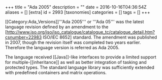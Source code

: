 +++
title = "Ada 2005"
description = ""
date = 2016-10-16T04:36:54Z
aliases = []
[extra]
id = 2993
[taxonomies]
categories = []
tags = []
+++

[[Category:Ada_Versions]]'''Ada 2005''' or '''Ada 05''' was the latest language revision defined by an amendment to the [http://www.iso.org/iso/iso_catalogue/catalogue_tc/catalogue_detail.htm?csnumber=22983 ISO/IEC 8652] standard. The amendment was published in 2007, though the revision itself was completed two years earlier. Therefore the language version is referred as Ada 2005.

The language received [[Java]]-like interfaces to provide a limited support for multiple-[[inheritance]] as well as better integration of tasking and protected types. The standard language library was sufficiently extended with predefined containers and matrix operations.
